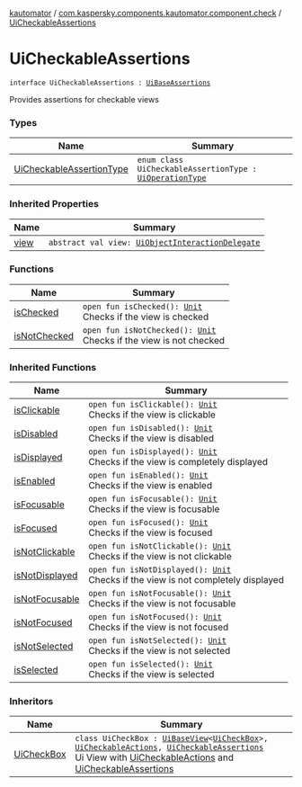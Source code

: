 [kautomator](../../index.md) / [com.kaspersky.components.kautomator.component.check](../index.md) / [UiCheckableAssertions](./index.md)

# UiCheckableAssertions

`interface UiCheckableAssertions : `[`UiBaseAssertions`](../../com.kaspersky.components.kautomator.component.common.assertions/-ui-base-assertions/index.md)

Provides assertions for checkable views

### Types

| Name | Summary |
|---|---|
| [UiCheckableAssertionType](-ui-checkable-assertion-type/index.md) | `enum class UiCheckableAssertionType : `[`UiOperationType`](../../com.kaspersky.components.kautomator.intercept.operation/-ui-operation-type/index.md) |

### Inherited Properties

| Name | Summary |
|---|---|
| [view](../../com.kaspersky.components.kautomator.component.common.assertions/-ui-base-assertions/view.md) | `abstract val view: `[`UiObjectInteractionDelegate`](../../com.kaspersky.components.kautomator.intercept.delegate/-ui-object-interaction-delegate/index.md) |

### Functions

| Name | Summary |
|---|---|
| [isChecked](is-checked.md) | `open fun isChecked(): `[`Unit`](https://kotlinlang.org/api/latest/jvm/stdlib/kotlin/-unit/index.html)<br>Checks if the view is checked |
| [isNotChecked](is-not-checked.md) | `open fun isNotChecked(): `[`Unit`](https://kotlinlang.org/api/latest/jvm/stdlib/kotlin/-unit/index.html)<br>Checks if the view is not checked |

### Inherited Functions

| Name | Summary |
|---|---|
| [isClickable](../../com.kaspersky.components.kautomator.component.common.assertions/-ui-base-assertions/is-clickable.md) | `open fun isClickable(): `[`Unit`](https://kotlinlang.org/api/latest/jvm/stdlib/kotlin/-unit/index.html)<br>Checks if the view is clickable |
| [isDisabled](../../com.kaspersky.components.kautomator.component.common.assertions/-ui-base-assertions/is-disabled.md) | `open fun isDisabled(): `[`Unit`](https://kotlinlang.org/api/latest/jvm/stdlib/kotlin/-unit/index.html)<br>Checks if the view is disabled |
| [isDisplayed](../../com.kaspersky.components.kautomator.component.common.assertions/-ui-base-assertions/is-displayed.md) | `open fun isDisplayed(): `[`Unit`](https://kotlinlang.org/api/latest/jvm/stdlib/kotlin/-unit/index.html)<br>Checks if the view is completely displayed |
| [isEnabled](../../com.kaspersky.components.kautomator.component.common.assertions/-ui-base-assertions/is-enabled.md) | `open fun isEnabled(): `[`Unit`](https://kotlinlang.org/api/latest/jvm/stdlib/kotlin/-unit/index.html)<br>Checks if the view is enabled |
| [isFocusable](../../com.kaspersky.components.kautomator.component.common.assertions/-ui-base-assertions/is-focusable.md) | `open fun isFocusable(): `[`Unit`](https://kotlinlang.org/api/latest/jvm/stdlib/kotlin/-unit/index.html)<br>Checks if the view is focusable |
| [isFocused](../../com.kaspersky.components.kautomator.component.common.assertions/-ui-base-assertions/is-focused.md) | `open fun isFocused(): `[`Unit`](https://kotlinlang.org/api/latest/jvm/stdlib/kotlin/-unit/index.html)<br>Checks if the view is focused |
| [isNotClickable](../../com.kaspersky.components.kautomator.component.common.assertions/-ui-base-assertions/is-not-clickable.md) | `open fun isNotClickable(): `[`Unit`](https://kotlinlang.org/api/latest/jvm/stdlib/kotlin/-unit/index.html)<br>Checks if the view is not clickable |
| [isNotDisplayed](../../com.kaspersky.components.kautomator.component.common.assertions/-ui-base-assertions/is-not-displayed.md) | `open fun isNotDisplayed(): `[`Unit`](https://kotlinlang.org/api/latest/jvm/stdlib/kotlin/-unit/index.html)<br>Checks if the view is not completely displayed |
| [isNotFocusable](../../com.kaspersky.components.kautomator.component.common.assertions/-ui-base-assertions/is-not-focusable.md) | `open fun isNotFocusable(): `[`Unit`](https://kotlinlang.org/api/latest/jvm/stdlib/kotlin/-unit/index.html)<br>Checks if the view is not focusable |
| [isNotFocused](../../com.kaspersky.components.kautomator.component.common.assertions/-ui-base-assertions/is-not-focused.md) | `open fun isNotFocused(): `[`Unit`](https://kotlinlang.org/api/latest/jvm/stdlib/kotlin/-unit/index.html)<br>Checks if the view is not focused |
| [isNotSelected](../../com.kaspersky.components.kautomator.component.common.assertions/-ui-base-assertions/is-not-selected.md) | `open fun isNotSelected(): `[`Unit`](https://kotlinlang.org/api/latest/jvm/stdlib/kotlin/-unit/index.html)<br>Checks if the view is not selected |
| [isSelected](../../com.kaspersky.components.kautomator.component.common.assertions/-ui-base-assertions/is-selected.md) | `open fun isSelected(): `[`Unit`](https://kotlinlang.org/api/latest/jvm/stdlib/kotlin/-unit/index.html)<br>Checks if the view is selected |

### Inheritors

| Name | Summary |
|---|---|
| [UiCheckBox](../-ui-check-box/index.md) | `class UiCheckBox : `[`UiBaseView`](../../com.kaspersky.components.kautomator.component.common.views/-ui-base-view/index.md)`<`[`UiCheckBox`](../-ui-check-box/index.md)`>, `[`UiCheckableActions`](../-ui-checkable-actions/index.md)`, `[`UiCheckableAssertions`](./index.md)<br>Ui View with [UiCheckableActions](../-ui-checkable-actions/index.md) and [UiCheckableAssertions](./index.md) |
